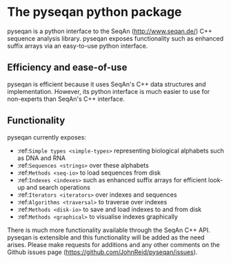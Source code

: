 The pyseqan python package
==========================

pyseqan is a python interface to the SeqAn (http://www.seqan.de/) C++
sequence analysis library. pyseqan exposes functionality such as enhanced
suffix arrays via an easy-to-use python interface.


Efficiency and ease-of-use
--------------------------

pyseqan is efficient because it uses SeqAn's C++ data structures
and implementation. However, its python interface is much
easier to use for non-experts than SeqAn's C++ interface.


Functionality
-------------

pyseqan currently exposes:

- :ref:`Simple types <simple-types>` representing biological alphabets such as DNA and RNA
- :ref:`Sequences <strings>` over these alphabets
- :ref:`Methods <seq-io>` to load sequences from disk
- :ref:`Indexes <indexes>` such as enhanced suffix arrays for efficient look-up and search operations
- :ref:`Iterators <iterators>` over indexes and sequences
- :ref:`Algorithms <traversal>` to traverse over indexes
- :ref:`Methods <disk-io>` to save and load indexes to and from disk
- :ref:`Methods <graphical>` to visualise indexes graphically

There is much more functionality available through the SeqAn C++ API. pyseqan
is extensible and this functionality will be added as the need arises. Please
make requests for additions and any other comments on the Github issues page
(https://github.com/JohnReid/pyseqan/issues).
